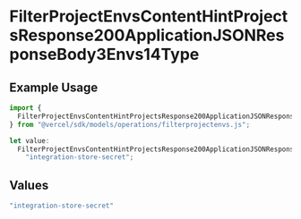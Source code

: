 # FilterProjectEnvsContentHintProjectsResponse200ApplicationJSONResponseBody3Envs14Type

## Example Usage

```typescript
import {
  FilterProjectEnvsContentHintProjectsResponse200ApplicationJSONResponseBody3Envs14Type,
} from "@vercel/sdk/models/operations/filterprojectenvs.js";

let value:
  FilterProjectEnvsContentHintProjectsResponse200ApplicationJSONResponseBody3Envs14Type =
    "integration-store-secret";
```

## Values

```typescript
"integration-store-secret"
```